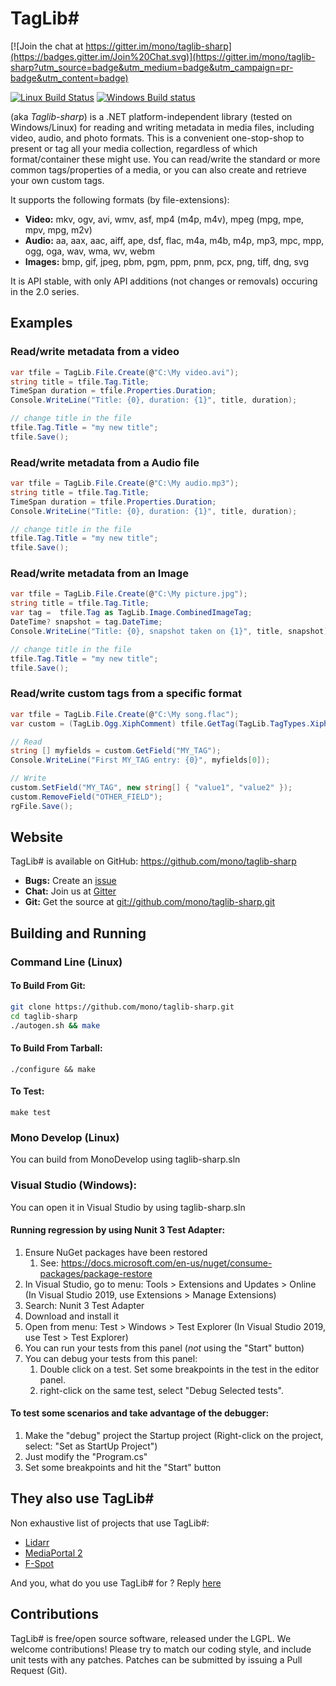 # TagLib#

[![Join the chat at https://gitter.im/mono/taglib-sharp](https://badges.gitter.im/Join%20Chat.svg)](https://gitter.im/mono/taglib-sharp?utm_source=badge&utm_medium=badge&utm_campaign=pr-badge&utm_content=badge)

[![Linux Build Status](https://travis-ci.org/mono/taglib-sharp.svg?branch=master)](https://travis-ci.org/mono/taglib-sharp)
[![Windows Build status](https://ci.appveyor.com/api/projects/status/v7vwgphs239i14ya?svg=true)](https://ci.appveyor.com/project/decriptor/taglib-sharp)


(aka *Taglib-sharp*) is a .NET platform-independent library (tested on Windows/Linux) for reading and writing
metadata in media files, including video, audio, and photo formats. 
This is a convenient one-stop-shop to present or tag all your media collection, regardless of which format/container 
these might use. You can read/write the standard or more common tags/properties of a media, or you can also create and
retrieve your own custom tags.

It supports the following formats (by file-extensions):
 * **Video:** mkv, ogv, avi, wmv, asf, mp4 (m4p, m4v), mpeg (mpg, mpe, mpv, mpg, m2v)
 * **Audio:** aa, aax, aac, aiff, ape, dsf, flac, m4a, m4b, m4p, mp3, mpc, mpp, ogg, oga, wav, wma, wv, webm
 * **Images:** bmp, gif, jpeg, pbm, pgm, ppm, pnm, pcx, png, tiff, dng, svg

It is API stable, with only API additions (not changes or removals)
occuring in the 2.0 series.


## Examples

### Read/write metadata from a video
```C#
var tfile = TagLib.File.Create(@"C:\My video.avi");
string title = tfile.Tag.Title;
TimeSpan duration = tfile.Properties.Duration;
Console.WriteLine("Title: {0}, duration: {1}", title, duration);

// change title in the file
tfile.Tag.Title = "my new title";
tfile.Save();
```

### Read/write metadata from a Audio file
```C#
var tfile = TagLib.File.Create(@"C:\My audio.mp3");
string title = tfile.Tag.Title;
TimeSpan duration = tfile.Properties.Duration;
Console.WriteLine("Title: {0}, duration: {1}", title, duration);

// change title in the file
tfile.Tag.Title = "my new title";
tfile.Save();
```

### Read/write metadata from an Image
```C#
var tfile = TagLib.File.Create(@"C:\My picture.jpg");
string title = tfile.Tag.Title;
var tag =  tfile.Tag as TagLib.Image.CombinedImageTag;
DateTime? snapshot = tag.DateTime;
Console.WriteLine("Title: {0}, snapshot taken on {1}", title, snapshot);

// change title in the file
tfile.Tag.Title = "my new title";
tfile.Save();
```

### Read/write custom tags from a specific format
```C#
var tfile = TagLib.File.Create(@"C:\My song.flac");
var custom = (TagLib.Ogg.XiphComment) tfile.GetTag(TagLib.TagTypes.Xiph);

// Read
string [] myfields = custom.GetField("MY_TAG");
Console.WriteLine("First MY_TAG entry: {0}", myfields[0]);

// Write
custom.SetField("MY_TAG", new string[] { "value1", "value2" });
custom.RemoveField("OTHER_FIELD");
rgFile.Save();
```


## Website
TagLib# is available on GitHub: <https://github.com/mono/taglib-sharp>
* **Bugs:**     Create an [issue](https://github.com/mono/taglib-sharp/issues)
* **Chat:**     Join us at [Gitter](https://gitter.im/mono/taglib-sharp)
* **Git:**      Get the source at <git://github.com/mono/taglib-sharp.git>


## Building and Running

### Command Line  (Linux)

#### To Build From Git:

```sh
git clone https://github.com/mono/taglib-sharp.git
cd taglib-sharp
./autogen.sh && make
```

#### To Build From Tarball:

```
./configure && make
```

#### To Test:

```
make test
```

### Mono Develop  (Linux)

You can build from MonoDevelop using taglib-sharp.sln

### Visual Studio (Windows):

You can open it in Visual Studio by using taglib-sharp.sln

#### Running regression by using Nunit 3 Test Adapter:
 
1. Ensure NuGet packages have been restored
    1. See: <https://docs.microsoft.com/en-us/nuget/consume-packages/package-restore>
2. In Visual Studio, go to menu: Tools > Extensions and Updates > Online
   (In Visual Studio 2019, use Extensions > Manage Extensions)
3. Search: Nunit 3 Test Adapter
4. Download and install it
5. Open from menu: Test > Windows > Test Explorer
   (In Visual Studio 2019, use Test > Test Explorer)
6. You can run your tests from this panel (*not* using the "Start" button)
7. You can debug your tests from this panel:
   1. Double click on a test. Set some breakpoints in the test in the editor panel.
   2. right-click on the same test, select "Debug Selected tests".

#### To test some scenarios and take advantage of the debugger:

1. Make the "debug" project the Startup project
    (Right-click on the project, select: "Set as StartUp Project")
2. Just modify the "Program.cs"
3. Set some breakpoints and hit the "Start" button


## They also use TagLib#
Non exhaustive list of projects that use TagLib#:
* [Lidarr](https://lidarr.audio/)
* [MediaPortal 2](https://www.team-mediaportal.com/wiki/display/MediaPortal2/MediaPortal+2)
* [F-Spot](https://en.wikipedia.org/wiki/F-Spot)

And you, what do you use TagLib# for ? Reply [here](https://github.com/mono/taglib-sharp/issues/120)

## Contributions

TagLib# is free/open source software, released under the LGPL.
We welcome contributions!  Please try to match our coding style,
and include unit tests with any patches.  Patches can be submitted
by issuing a Pull Request (Git).

